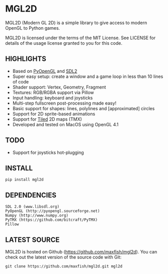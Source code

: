 # MGL2D

MGL2D (Modern GL 2D) is a simple library to give access to modern OpenGL to Python games.<br/>

MGL2D is licensed under the terms of the MIT License.
See LICENSE for details of the usage license granted to you for this code.


## HIGHLIGHTS

* Based on [PyOpenGL](http://pyopengl.sourceforge.net) and [SDL2](www.libsdl.org)
* Super easy setup: create a window and a game loop in less than 10 lines of code
* Shader support: Vertex, Geometry, Fragment
* Textures: RGB/RGBA support via Pillow
* Input handling: keyboard and joysticks
* Multi-step fullscreen post-processing made easy!
* Basic support for shapes: lines, polylines and [approximated] circles
* Support for 2D sprite-based animations
* Support for [Tiled](http://www.mapeditor.org/) 2D maps (TMX)
* Developed and tested on MacOS using OpenGL 4.1

## TODO

* Support for joysticks hot-plugging

## INSTALL
`pip install mgl2d`

## DEPENDENCIES

```
SDL 2.0 (www.libsdl.org)
PyOpenGL (http://pyopengl.sourceforge.net)
Numpy (http://www.numpy.org)
PyTMX (https://github.com/bitcraft/PyTMX)
Pillow
```

## LATEST SOURCE

MGL2D is hosted on Github (https://github.com/maxfish/mgl2d). You can check out the latest version of the source code with Git:
```
git clone https://github.com/maxfish/mgl2d.git mgl2d
```
